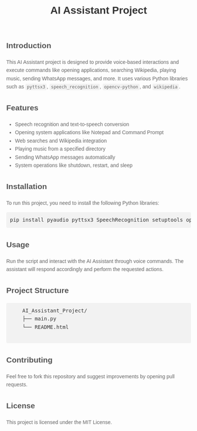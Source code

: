<!DOCTYPE html>
<html lang="en">
<head>
  <meta charset="UTF-8">
  <meta name="viewport" content="width=device-width, initial-scale=1.0">
  <title>AI Assistant Project - README</title>
</head>
<body style="font-family: Arial, sans-serif; line-height: 1.6; margin: 20px;">
  <header>
    <h1 style="color: #333; text-align: center;">AI Assistant Project</h1>
  </header>

  <section>
    <h2 style="color: #555;">Introduction</h2>
    <p style="color: #666;">This AI Assistant project is designed to provide voice-based interactions and execute commands like opening applications, searching Wikipedia, playing music, sending WhatsApp messages, and more. It uses various Python libraries such as <code style="background-color: #f2f2f2; padding: 2px 4px; border-radius: 4px;">pyttsx3</code>, <code style="background-color: #f2f2f2; padding: 2px 4px; border-radius: 4px;">speech_recognition</code>, <code style="background-color: #f2f2f2; padding: 2px 4px; border-radius: 4px;">opencv-python</code>, and <code style="background-color: #f2f2f2; padding: 2px 4px; border-radius: 4px;">wikipedia</code>.</p>
  </section>

  <section>
    <h2 style="color: #555;">Features</h2>
    <ul style="color: #666;">
      <li>Speech recognition and text-to-speech conversion</li>
      <li>Opening system applications like Notepad and Command Prompt</li>
      <li>Web searches and Wikipedia integration</li>
      <li>Playing music from a specified directory</li>
      <li>Sending WhatsApp messages automatically</li>
      <li>System operations like shutdown, restart, and sleep</li>
    </ul>
  </section>

  <section>
    <h2 style="color: #555;">Installation</h2>
    <p style="color: #666;">To run this project, you need to install the following Python libraries:</p>
    <pre style="background-color: #f2f2f2; padding: 10px; border-radius: 4px; color: #333;">pip install pyaudio pyttsx3 SpeechRecognition setuptools opencv-python wikipedia pywhatkit</pre>
  </section>

  <section>
    <h2 style="color: #555;">Usage</h2>
    <p style="color: #666;">Run the script and interact with the AI Assistant through voice commands. The assistant will respond accordingly and perform the requested actions.</p>
  </section>

  <section>
    <h2 style="color: #555;">Project Structure</h2>
    <pre style="background-color: #f2f2f2; padding: 10px; border-radius: 4px; color: #333;">
    AI_Assistant_Project/
    ├── main.py
    └── README.html
    </pre>
  </section>

  <section>
    <h2 style="color: #555;">Contributing</h2>
    <p style="color: #666;">Feel free to fork this repository and suggest improvements by opening pull requests.</p>
  </section>

  <section>
    <h2 style="color: #555;">License</h2>
    <p style="color: #666;">This project is licensed under the MIT License.</p>
  </section>
</body>
</html>

